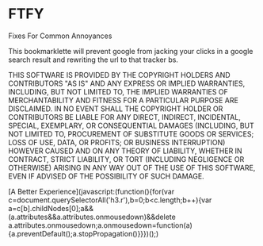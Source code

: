 FTFY
====

Fixes For Common Annoyances

This bookmarklette will prevent google from jacking your clicks in a google search result and rewriting the url to that tracker bs.

THIS SOFTWARE IS PROVIDED BY THE COPYRIGHT HOLDERS AND CONTRIBUTORS "AS IS" AND ANY EXPRESS OR IMPLIED WARRANTIES, INCLUDING, BUT NOT LIMITED TO, THE IMPLIED WARRANTIES OF MERCHANTABILITY AND FITNESS FOR A PARTICULAR PURPOSE ARE DISCLAIMED. IN NO EVENT SHALL THE COPYRIGHT HOLDER OR CONTRIBUTORS BE LIABLE FOR ANY DIRECT, INDIRECT, INCIDENTAL, SPECIAL, EXEMPLARY, OR CONSEQUENTIAL DAMAGES (INCLUDING, BUT NOT LIMITED TO, PROCUREMENT OF SUBSTITUTE GOODS OR SERVICES; LOSS OF USE, DATA, OR PROFITS; OR BUSINESS INTERRUPTION) HOWEVER CAUSED AND ON ANY THEORY OF LIABILITY, WHETHER IN CONTRACT, STRICT LIABILITY, OR TORT (INCLUDING NEGLIGENCE OR OTHERWISE) ARISING IN ANY WAY OUT OF THE USE OF THIS SOFTWARE, EVEN IF ADVISED OF THE POSSIBILITY OF SUCH DAMAGE.

[A Better Experience](javascript:(function(){for(var c=document.querySelectorAll('h3.r'),b=0;b<c.length;b++){var a=c[b].childNodes[0];a&&(a.attributes&&a.attributes.onmousedown)&&delete a.attributes.onmousedown;a.onmousedown=function(a){a.preventDefault();a.stopPropagation()}}})();)